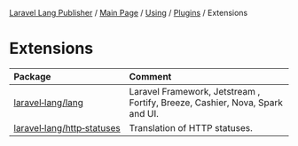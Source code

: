 [Laravel Lang Publisher][link_source] / [Main Page](../../index.md) / [Using](../index.md) / [Plugins](index.md) / Extensions

# Extensions

| Package                                                                                   | Comment                                                                      |
|:------------------------------------------------------------------------------------------|:-----------------------------------------------------------------------------|
| [laravel&#x2011;lang/lang](https://github.com/Laravel-Lang/lang)                          | Laravel Framework, Jetstream , Fortify, Breeze, Cashier, Nova, Spark and UI. |
| [laravel&#x2011;lang/http&#x2011;statuses](https://github.com/Laravel-Lang/http-statuses) | Translation of HTTP statuses.                                                |

[link_source]:  https://github.com/Laravel-Lang/publisher
